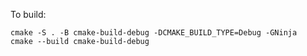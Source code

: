 
To build:
```
cmake -S . -B cmake-build-debug -DCMAKE_BUILD_TYPE=Debug -GNinja
cmake --build cmake-build-debug
```
